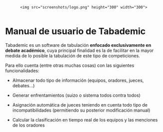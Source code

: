 <div style="display: flex; justify-content: center; margin-bottom: 1.5rem;">

    <img src="screenshots/logo.png" height="300" width="300">

</div>

# Manual de usuario de Tabademic

Tabademic es un software de tabulación **enfocado exclusivamente en debate académico**, cuya principal finalidad es la de facilitar en la mayor medida de lo posible la tabulación de este tipo de competiciones.

Para ello cuenta (entre otras muchas cosas) con las siguientes funcionalidades:

* Almacenar todo tipo de información (equipos, oradores, jueces, debates...)

* Generar enfrentamientos (suizo o sistema todos contra todos)

* Asignación automática de jueces teniendo en cuenta todo tipo de incompatibilidades (permitiendo su posterior modificación manual)

* Calcular la clasificación en tiempo real de los equipos y las menciones de los oradores